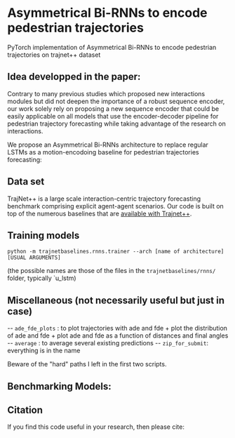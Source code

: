 # Asymmetrical Bi-RNNs to encode pedestrian trajectories
PyTorch implementation of Asymmetrical Bi-RNNs to encode pedestrian trajectories on trajnet++ dataset


## Idea developped in the paper:
Contrary to many previous studies which proposed new interactions modules but did not deepen the importance of a robust sequence encoder, our work solely
rely on proposing a new sequence encoder that could be easily applicable on all models that use the encoder-decoder pipeline for pedestrian trajectory forecasting while taking advantage of the research on interactions.

We propose an Asymmetrical Bi-RNNs architecture to replace regular LSTMs as a motion-encodoing baseline for pedestrian trajectories forecasting:





## Data set


TrajNet++ is a large scale interaction-centric trajectory forecasting benchmark comprising explicit agent-agent scenarios. Our code is built on top of the numerous baselines that are [available with Trajnet++](https://github.com/vita-epfl/trajnetplusplusbaselines).


## Training models

`python -m trajnetbaselines.rnns.trainer --arch [name of architecture] [USUAL ARGUMENTS]`

(the possible names are those of the files in the `trajnetbaselines/rnns/` folder, typically `u_lstm)


## Miscellaneous (not necessarily useful but just in case)

-- `ade_fde_plots` : to plot trajectories with ade and fde + plot the distribution of ade and fde + plot ade and fde as a function of distances and final angles
-- `average` : to average several existing predictions
-- `zip_for_submit`: everything is in the name

Beware of the "hard" paths I left in the first two scripts.


## Benchmarking Models:


## Citation

If you find this code useful in your research, then please cite:
